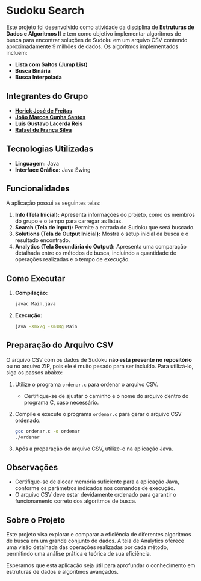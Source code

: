 # Sudoku Search

Este projeto foi desenvolvido como atividade da disciplina de **Estruturas de Dados e Algoritmos II** e tem como objetivo implementar algoritmos de busca para encontrar soluções de Sudoku em um arquivo CSV contendo aproximadamente 9 milhões de dados. Os algoritmos implementados incluem:

- **Lista com Saltos (Jump List)**
- **Busca Binária**
- **Busca Interpolada**

## Integrantes do Grupo
- [**Herick José de Freitas**](https://github.com/Herickjf)
- [**João Marcos Cunha Santos**](https://github.com/j4marcos)
- **Luis Gustavo Lacerda Reis**
- [**Rafael de França Silva**](https://github.com/rafaelfranca1)

## Tecnologias Utilizadas
- **Linguagem:** Java
- **Interface Gráfica:** Java Swing

## Funcionalidades
A aplicação possui as seguintes telas:

1. **Info (Tela Inicial):** Apresenta informações do projeto, como os membros do grupo e o tempo para carregar as listas.
2. **Search (Tela de Input):** Permite a entrada do Sudoku que será buscado.
3. **Solutions (Tela de Output Inicial):** Mostra o setup inicial da busca e o resultado encontrado.
4. **Analytics (Tela Secundária do Output):** Apresenta uma comparação detalhada entre os métodos de busca, incluindo a quantidade de operações realizadas e o tempo de execução.

## Como Executar

1. **Compilação:**
   ```bash
   javac Main.java
   ```

2. **Execução:**
   ```bash
   java -Xmx2g -Xms8g Main
   ```

## Preparação do Arquivo CSV

O arquivo CSV com os dados de Sudoku **não está presente no repositório** ou no arquivo ZIP, pois ele é muito pesado para ser incluído. Para utilizá-lo, siga os passos abaixo:

1. Utilize o programa `ordenar.c` para ordenar o arquivo CSV.
   - Certifique-se de ajustar o caminho e o nome do arquivo dentro do programa C, caso necessário.

2. Compile e execute o programa `ordenar.c` para gerar o arquivo CSV ordenado.
   ```bash
   gcc ordenar.c -o ordenar
   ./ordenar
   ```

3. Após a preparação do arquivo CSV, utilize-o na aplicação Java.

## Observações
- Certifique-se de alocar memória suficiente para a aplicação Java, conforme os parâmetros indicados nos comandos de execução.
- O arquivo CSV deve estar devidamente ordenado para garantir o funcionamento correto dos algoritmos de busca.

## Sobre o Projeto
Este projeto visa explorar e comparar a eficiência de diferentes algoritmos de busca em um grande conjunto de dados. A tela de Analytics oferece uma visão detalhada das operações realizadas por cada método, permitindo uma análise prática e teórica de sua eficiência.

Esperamos que esta aplicação seja útil para aprofundar o conhecimento em estruturas de dados e algoritmos avançados.

